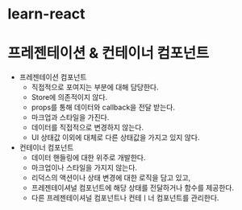 # learn-react

# 프레젠테이션 & 컨테이너 컴포넌트
- 프레젠테이션 컴포넌트
  - 직접적으로 포여지는 부분에 대해 담당한다.
  - Store에 의존적이지 않다.
  - props를 통해 데이터와 callback을 전달 받는다.
  - 마크업과 스타일을 가진다.
  - 데이터를 직접적으로 변경하지 않는다.
  - UI 상태값 이외에 대체로 다른 상태값을 가지고 있지 않다.
- 컨테이너 컴포넌트
  - 데이터 핸들링에 대한 위주로 개발한다.
  - 마크업이나 스타일을 가지지 않는다.
  - 리덕스의 액션이나 상태 변경에 대한 로직을 담고 있고,
  - 프레젠테이셔널 컴포넌트에 해당 상태를 전달하거나 함수를 제공한다.
  - 다른 프레젠테이셔널 컴포넌트나 컨테ㅣ너 컴포넌트를 관리한다.
